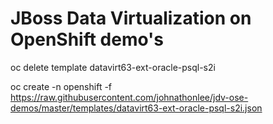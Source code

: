 # JBoss Data Virtualization on OpenShift demo's

oc delete template datavirt63-ext-oracle-psql-s2i

oc create -n openshift -f https://raw.githubusercontent.com/johnathonlee/jdv-ose-demos/master/templates/datavirt63-ext-oracle-psql-s2i.json

